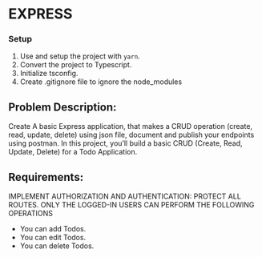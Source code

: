 # EXPRESS

### Setup

1. Use and setup the project with `yarn`.
2. Convert the project to Typescript.
3. Initialize tsconfig.
4. Create .gitignore file to ignore the node_modules
## Problem Description:

Create A basic Express application, that makes a CRUD operation (create, read, update, delete) using  json file, document and publish your endpoints using postman.
In this project, you’ll build a basic CRUD (Create, Read, Update, Delete) for a Todo Application.

## Requirements:

IMPLEMENT AUTHORIZATION AND AUTHENTICATION: PROTECT ALL ROUTES. ONLY THE LOGGED-IN USERS CAN PERFORM THE FOLLOWING OPERATIONS

- You can add Todos.
- You can edit Todos.
- You can delete Todos.

